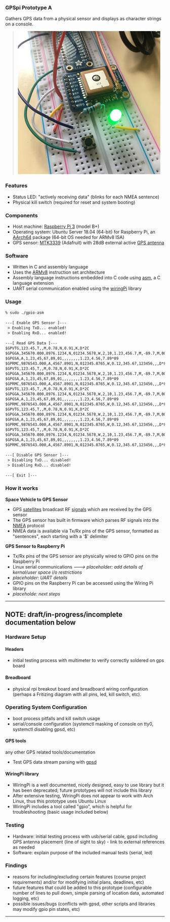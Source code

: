 ### GPSpi Prototype A
Gathers GPS data from a physical sensor and displays as character strings on a console.

> ![Prototype A](/img/IMG_2617-450px.jpg)

### Features
- Status LED: "actively receiving data" (blinks for each NMEA sentence)
- Physical kill switch (required for reset and system booting)

### Components
- Host machine: [Raspberry Pi 3](https://www.raspberrypi.org/documentation/hardware/raspberrypi/README.md) (model B+)
- Operating system: Ubuntu Server 18.04 (64-bit) for Raspberry Pi, an [AArch64](https://archlinuxarm.org/packages/aarch64/linux-aarch64) package (64-bit OS needed for ARMv8 ISA)
- GPS sensor: [MTK3339](https://learn.adafruit.com/adafruit-ultimate-gps/overview) (Adafruit) with 28dB external active [GPS antenna](https://www.adafruit.com/product/960)

### Software
- Written in C and assembly language
- Uses the [ARMv8](https://developer.arm.com/documentation/den0024/a/an-introduction-to-the-armv8-instruction-sets) instruction set architecture
- Assembly language instructions embedded into C code using [asm](https://gcc.gnu.org/onlinedocs/gcc/Using-Assembly-Language-with-C.html), a C language extension
- UART serial communication enabled using the [wiringPi](http://wiringpi.com/) library

### Usage
~~~
% sudo ./gpio-asm

---[ Enable GPS Sensor ]---
 > Enabling TxD... enabled!
 > Enabling RxD... enabled!

---[ Read GPS Data ]---
$GPVTG,123.45,T,,M,0.78,N,0.91,K,D*2C
$GPGGA,345670.000,8976.1234,N,01234.5678,W,2,10,1.23,456.7,M,-89.7,M,0000,0000*89
$GPGSA,A,1,23,45,67,89,01,,,,,,,,1.23,4.56,7.89*09
$GPRMC,9876543.000,A,4567.8901,N,012345.8765,W,0.12,345.67,123456,,,D*88
$GPVTG,123.45,T,,M,0.78,N,0.91,K,D*2C
$GPGGA,345670.000,8976.1234,N,01234.5678,W,2,10,1.23,456.7,M,-89.7,M,0000,0000*89
$GPGSA,A,1,23,45,67,89,01,,,,,,,,1.23,4.56,7.89*09
$GPRMC,9876543.000,A,4567.8901,N,012345.8765,W,0.12,345.67,123456,,,D*88
$GPVTG,123.45,T,,M,0.78,N,0.91,K,D*2C
$GPGGA,345670.000,8976.1234,N,01234.5678,W,2,10,1.23,456.7,M,-89.7,M,0000,0000*89
$GPGSA,A,1,23,45,67,89,01,,,,,,,,1.23,4.56,7.89*09
$GPRMC,9876543.000,A,4567.8901,N,012345.8765,W,0.12,345.67,123456,,,D*88
$GPVTG,123.45,T,,M,0.78,N,0.91,K,D*2C
$GPGGA,345670.000,8976.1234,N,01234.5678,W,2,10,1.23,456.7,M,-89.7,M,0000,0000*89
$GPGSA,A,1,23,45,67,89,01,,,,,,,,1.23,4.56,7.89*09
$GPRMC,9876543.000,A,4567.8901,N,012345.8765,W,0.12,345.67,123456,,,D*88
$GPVTG,123.45,T,,M,0.78,N,0.91,K,D*2C
$GPGGA,345670.000,8976.1234,N,01234.5678,W,2,10,1.23,456.7,M,-89.7,M,0000,0000*89
$GPGSA,A,1,23,45,67,89,01,,,,,,,,1.23,4.56,7.89*09
$GPRMC,9876543.000,A,4567.8901,N,012345.8765,W,0.12,345.67,123456,,,D*88

---[ Disable GPS Sensor ]---
 > Disabling TxD... disabled!
 > Disabling RxD... disabled!

---[ Exit ]---
~~~

### How it works
**Space Vehicle to GPS Sensor**</br>
- GPS [satellites](https://en.wikipedia.org/wiki/Global_Positioning_System#Space_segment) broadcast RF [signals](https://en.wikipedia.org/wiki/Global_Positioning_System#More_detailed_description) which are received by the GPS sensor
- The GPS sensor has built in firmware which parses RF signals into the [NMEA](https://en.wikipedia.org/wiki/NMEA_0183) protocol
- NMEA data is available via Tx/Rx pins of the GPS sensor, formatted as "sentences", each starting with a '$' delimiter

**GPS Sensor to Raspberry Pi**</br>
- Tx/Rx pins of the GPS sensor are physically wired to GPIO pins on the Raspberry Pi
- Linux serial communications *---> placeholder: add details of kernal/user space i/o restrictions*
- *placeholder: UART details*
- GPIO pins on the Raspberry Pi can be accessed using the Wiring Pi library
- *placeholde: next steps*

---

## NOTE: draft/in-progress/incomplete documentation below 

### Hardware Setup

#### Headers
- initial testing process with multimeter to verify correctly soldered on gps board

#### Breadboard
- physical rpi breakout board and breadboard wiring configuration (perhaps a Fritizing diagram with all pins, led, kill switch, etc).

### Operating System Configuration
- boot process pitfalls and kill switch usage
- serial/console configuration (systemctl masking of console on tty0, systemctl disabling gpsd, etc)

#### GPS tools
any other GPS related tools/documentation
- Test GPS data stream parsing with [gpsd](https://gpsd.gitlab.io/gpsd/index.html)

#### WiringPi library
- WiringPi is a well documented, nicely designed, easy to use library but it has been deprecated; future prototypes will not include this library
- After extensive testing, WiringPi does not appear to work with Arch Linux, thus this prototype uses Ubuntu Linux
- WiringPi includes a tool called "gpio", which is helpful for troubleshooting (basic usage included below)

### Testing 
- Hardware: initial testing process with usb/serial cable, gpsd including GPS antenna placement (line of sight to sky) - link to external references as needed
- Software: explain purpose of the included manual tests (serial, led)

### Findings
- reasons for including/excluding certain features (course project requirements) and/or for modifying initial plans, deadlines, etc)
- future features that could be added to this prototype (configurable number of lines to pull down, simple parsing of location data, automated logging, etc)
- possible issues/bugs (conflicts with gpsd, other scripts and libraries may modify gpio pin states, etc)

---



